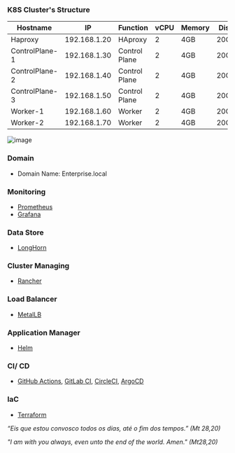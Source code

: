 ### K8S Cluster's Structure


|    Hostname     |      IP      |    Function   |    vCPU   |  Memory  |   Disk   |
|-----------------|--------------|---------------|-----------|----------|----------|
|      Haproxy    | 192.168.1.20 |    HAproxy    |     2     |   4GB    |   20GB   |
| ControlPlane-1  | 192.168.1.30 | Control Plane |     2     |   4GB    |   20GB   |
| ControlPlane-2  | 192.168.1.40 | Control Plane |     2     |   4GB    |   20GB   |
| ControlPlane-3  | 192.168.1.50 | Control Plane |     2     |   4GB    |   20GB   |
|     Worker-1    | 192.168.1.60 |    Worker     |     2     |   4GB    |   20GB   |
|     Worker-2    | 192.168.1.70 |    Worker     |     2     |   4GB    |   20GB   |

![image](https://user-images.githubusercontent.com/97816800/213289081-d0272eaa-1ff2-4936-a7e3-cdcf67526c80.png)


### Domain

*  Domain Name: Enterprise.local

### Monitoring 

* [Prometheus](https://prometheus.io) 
* [Grafana](https://grafana.com)

### Data Store 

* [LongHorn](https://longhorn.io)

### Cluster Managing

* [Rancher](https://www.rancher.com)

### Load Balancer 

* [MetalLB](https://metallb.universe.tf)

### Application Manager

* [Helm](https://helm.sh)

### CI/ CD

* [GitHub Actions](https://github.com/features/actions), [GitLab CI](https://docs.gitlab.com/ee/ci/), [CircleCI](https://circleci.com), [ArgoCD](https://argoproj.github.io/cd/)

### IaC
* [Terraform](https://argoproj.github.io/cd/)

*“Eis que estou convosco todos os dias, até o fim dos tempos.” (Mt 28,20)*

*"I am with you always, even unto the end of the world. Amen." (Mt28,20)*
